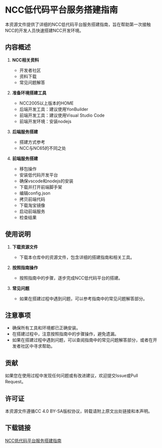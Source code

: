 # NCC低代码平台服务搭建指南

本资源文件提供了详细的NCC低代码平台服务搭建指南，旨在帮助第一次接触NCC的开发人员快速搭建NCC开发环境。

## 内容概述

1. **NCC相关资料**
   - 开发者社区
   - 资料下载
   - 常见问题解答

2. **准备环境搭建工具**
   - NCC2005以上版本的HOME
   - 后端开发工具：建议使用YonBuilder
   - 前端开发工具：建议使用Visual Studio Code
   - 前端开发环境：安装nodejs

3. **后端服务搭建**
   - 搭建方式参考
   - NCC与NC65的不同之处

4. **前端服务搭建**
   - 移包操作
   - 安装低代码开发平台
   - 确保vscode和nodejs的安装
   - 下载并打开前端脚手架
   - 编辑config.json
   - 拷贝前端代码
   - 下载淘宝镜像
   - 启动前端服务
   - 检查结果

## 使用说明

1. **下载资源文件**
   - 下载本仓库中的资源文件，包含详细的搭建指南和相关工具。

2. **按照指南操作**
   - 按照指南中的步骤，逐步完成NCC低代码平台的搭建。

3. **常见问题**
   - 如果在搭建过程中遇到问题，可以参考指南中的常见问题解答部分。

## 注意事项

- 确保所有工具和环境都已正确安装。
- 在搭建过程中，注意按照指南中的步骤操作，避免遗漏。
- 如果在搭建过程中遇到问题，可以查阅指南中的常见问题解答部分，或者在开发者社区中寻求帮助。

## 贡献

如果您在使用过程中发现任何问题或有改进建议，欢迎提交Issue或Pull Request。

## 许可证

本资源文件遵循CC 4.0 BY-SA版权协议，转载请附上原文出处链接和本声明。

## 下载链接

[NCC低代码平台服务搭建指南](https://pan.quark.cn/s/288ec7f634bc)